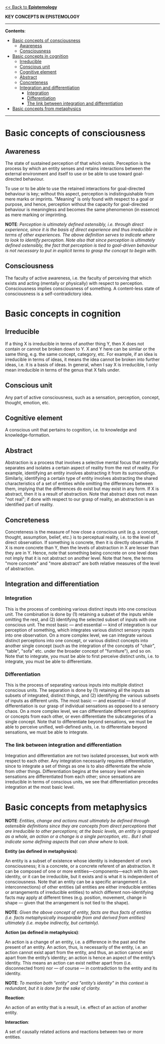 [<< Back to **Epistemology**](https://pranav-gopalkrishna.github.io/philosophy/epistemology)

**KEY CONCEPTS IN EPISTEMOLOGY**

---

**Contents**:

- [Basic concepts of consciousness](#basic-concepts-of-consciousness)
  - [Awareness](#awareness)
  - [Consciousness](#consciousness)
- [Basic concepts in cognition](#basic-concepts-in-cognition)
  - [Irreducible](#irreducible)
  - [Conscious unit](#conscious-unit)
  - [Cognitive element](#cognitive-element)
  - [Abstract](#abstract)
  - [Concreteness](#concreteness)
  - [Integration and differentiation](#integration-and-differentiation)
    - [Integration](#integration)
    - [Differentiation](#differentiation)
    - [The link between integration and differentiation](#the-link-between-integration-and-differentiation)
- [Basic concepts from metaphysics](#basic-concepts-from-metaphysics)

---

# Basic concepts of consciousness
## Awareness
The state of sustained perception of that which exists. Perception is the process by which an entity senses and retains interactions between the external environment and itself to use or be able to use toward goal-directed behaviour.

To use or to be able to use the retained interactions for goal-directed behaviour is key; without this aspect, perception is indistinguishable from mere marks or imprints. "Meaning" is only found with respect to a goal or purpose, and hence, perception without the capacity for goal-directed behaviour is meaningless and becomes the same phenomenon (in essence) as mere marking or imprinting.

**NOTE**: _Perception is ultimately defined ostensibly, i.e. through direct experience, since it is the basis of direct experience and thus irreducible in terms of other experiences. The above definition serves to indicate where to look to identify perception. Note also that since perception is ultimately defined ostensibly, the fact that perception is tied to goal-driven behaviour is not necessary to put in explicit terms to grasp the concept to begin with._

## Consciousness
The faculty of active awareness, i.e. the faculty of perceiving that which exists and acting (mentally or physically) with respect to perception. Consciousness implies consciousness of something. A content-less state of consciousness is a self-contradictory idea.

# Basic concepts in cognition
## Irreducible
If a thing X is irreducible in terms of another thing Y, then X does not contain or cannot be broken down to Y. X and Y here can be similar or the same thing, e.g. the same concept, category, etc. For example, if an idea is irreducible in terms of ideas, it means the idea cannot be broken into further ideas, i.e. it is a basis of ideas. In general, when I say X is irreducible, I only mean irreducible in terms of the genus that X falls under.

## Conscious unit
Any part of active consciousness, such as a sensation, perception, concept, thought, emotion, etc.

## Cognitive element
A conscious unit that pertains to cognition, i.e. to knowledge and knowledge-formation.

## Abstract
Abstraction is a process that involves a selective mental focus that mentally separates and isolates a certain aspect of reality from the rest of reality.  For example, identifying an entity involves abstracting it from its surroundings. Similarly, identifying a certain type of entity involves abstracting the shared characteristics of a set of entities while omitting the differences between them, implying that the differences do exist but may exist in any form. If X is abstract, then it is a result of abstraction. Note that abstract does not mean "not real"; if done with respect to our grasp of reality, an abstraction is an identified part of reality.

## Concreteness
Concreteness is the measure of how close a conscious unit (e.g. a concept, thought, assumption, belief, etc.) is to perceptual reality, i.e. to the level of direct observation. If something is concrete, then it is directly observable. If X is more concrete than Y, then the levels of abstraction in X are lesser than they are in Y. Hence, note that something being concrete on one level does not imply that it is not abstract on another level. Note that here, the terms "more concrete" and "more abstract" are both relative measures of the level of abstraction.

## Integration and differentiation
### Integration
This is the process of combining various distinct inputs into one conscious unit. The combination is done by (1) retaining a subset of the inputs while omitting the rest, and (2) identifying the selected subset of inputs with one conscious unit. The most basic — and essential — kind of integration is our perception of something, which integrates various distinct sensory inputs into one observation. On a more complex level, we can integrate various distinct perceptions into one concept, or various distinct concepts into another single concept (such as the integration of the concepts of "chair", "table", "sofa" etc. under the broader concept of "furniture"), and so on. Note that to integrate, you must be able to first perceive distinct units, i.e. to integrate, you must be able to differentiate.

### Differentiation
This is the process of separating various inputs into multiple distinct conscious units. The separation is done by (1) retaining all the inputs as subsets of integrated, distinct things, and (2) identifying the various subsets of inputs as different units. The most basic — and essential — kind of differentiation is our grasp of individual sensations as opposed to a sensory chaos. On a more complex level, we can differentiate different perceptions or concepts from each other, or even differentiate the subcategories of a single concept. Note that to differentiate beyond sensations, we must be able to perceive unified, well-defined units, i.e. to differentiate beyond sensations, we must be able to integrate.

### The link between integration and differentiation
Integration and differentiation are not two isolated processes, but work with respect to each other. Any integration necessarily requires differentiation, since to integrate a set of things as one is to also differentiate the whole from other things. Differentiation begins at the sensory level wherein sensations are differentiated from each other; since sensations are irreducible in terms of conscious units, we see that differentiation precedes integration at the most basic level.

# Basic concepts from metaphysics

**NOTE**: _Entities, change and actions must ultimately be defined through ostensible definitions since they are concepts from direct perceptions that are irreducible to other perceptions; at the basic levels, an entity is grasped as a whole, an action or a change is a single perception, etc.. But I shall indicate some defining aspects that can show where to look._

**Entity (as defined in metaphysics)**:

An entity is a subset of existence whose identity is independent of one’s consciousness; it is a concrete, or a concrete referent of an abstraction. It can be composed of one or more entities—components—each with its own identity, or it can be irreducible, but it exists and is what it is independent of consciousness. Note that an entity can be a specific arrangement (i.e. interconnections) of other entities (all entities are either irreducible entities or arrangements of irreducible entities) to which different non-identifying facts may apply at different times (e.g. position, movement, change in shape — given that the arrangement is not tied to the shape).

**NOTE**: _Given the above concept of entity, facts are thus facts of entities (i.e. facts metaphysically inseparable from and derived from entities) ultimately (i.e. maybe indirectly, but certainly)._

**Action (as defined in metaphysics)**:

An action is a change of an entity, i.e. a difference in the past and the present of an entity. An action, thus, is necessarily of the entity, i.e. an action cannot exist apart from the entity, and thus, an action cannot exist apart from the entity’s identity; an action is hence an aspect of the entity’s identity. This means an action can exist neither apart from (i.e. disconnected from) nor — of course — in contradiction to the entity and its identity.

**NOTE**: _To mention both "entity" and "entity’s identity" in this context is redundant, but it is done for the sake of clarity._

**Reaction**:

An action of an entity that is a result, i.e. effect of an action of another entity.

**Interaction**:

A set of causally related actions and reactions between two or more entities.